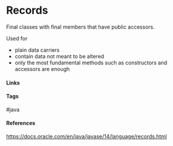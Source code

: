# Records
Final classes with final members that have public accessors.

Used for 
- plain data carriers
- contain data not meant to be altered 
- only the most fundamental methods such as constructors and accessors are enough

#### Links

#### Tags
#java 
#### References
https://docs.oracle.com/en/java/javase/14/language/records.html